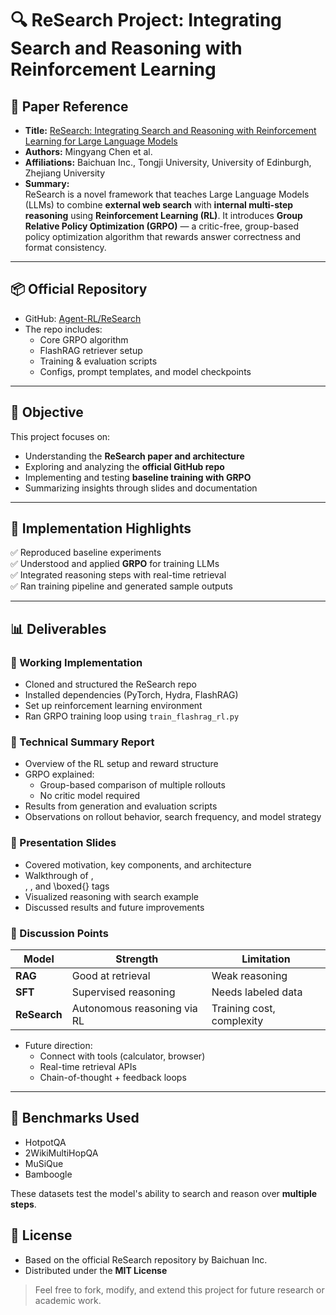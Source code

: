# 🔍 ReSearch Project: Integrating Search and Reasoning with Reinforcement Learning

## 📘 Paper Reference
- **Title:** [ReSearch: Integrating Search and Reasoning with Reinforcement Learning for Large Language Models](https://arxiv.org/abs/2503.19470)
- **Authors:** Mingyang Chen et al.
- **Affiliations:** Baichuan Inc., Tongji University, University of Edinburgh, Zhejiang University
- **Summary:**  
  ReSearch is a novel framework that teaches Large Language Models (LLMs) to combine **external web search** with **internal multi-step reasoning** using **Reinforcement Learning (RL)**. It introduces **Group Relative Policy Optimization (GRPO)** — a critic-free, group-based policy optimization algorithm that rewards answer correctness and format consistency.

---

## 📦 Official Repository
- GitHub: [Agent-RL/ReSearch](https://github.com/Agent-RL/ReSearch)
- The repo includes:
  - Core GRPO algorithm
  - FlashRAG retriever setup
  - Training & evaluation scripts
  - Configs, prompt templates, and model checkpoints

---

## 🧠 Objective
This project focuses on:
- Understanding the **ReSearch paper and architecture**
- Exploring and analyzing the **official GitHub repo**
- Implementing and testing **baseline training with GRPO**
- Summarizing insights through slides and documentation

---

## 🔧 Implementation Highlights

✅ Reproduced baseline experiments  
✅ Understood and applied **GRPO** for training LLMs  
✅ Integrated reasoning steps with real-time retrieval  
✅ Ran training pipeline and generated sample outputs  

---

## 📊 Deliverables

### 🔹 Working Implementation
- Cloned and structured the ReSearch repo
- Installed dependencies (PyTorch, Hydra, FlashRAG)
- Set up reinforcement learning environment
- Ran GRPO training loop using `train_flashrag_rl.py`

### 🔹 Technical Summary Report
- Overview of the RL setup and reward structure
- GRPO explained:
  - Group-based comparison of multiple rollouts
  - No critic model required
- Results from generation and evaluation scripts
- Observations on rollout behavior, search frequency, and model strategy

### 🔹 Presentation Slides
- Covered motivation, key components, and architecture
- Walkthrough of <think>, <search>, <result>, and \boxed{} tags
- Visualized reasoning with search example
- Discussed results and future improvements

### 🔹 Discussion Points
| Model | Strength | Limitation |
|-------|----------|------------|
| **RAG** | Good at retrieval | Weak reasoning |
| **SFT** | Supervised reasoning | Needs labeled data |
| **ReSearch** | Autonomous reasoning via RL | Training cost, complexity |

- Future direction:
  - Connect with tools (calculator, browser)
  - Real-time retrieval APIs
  - Chain-of-thought + feedback loops

---

## 🧪 Benchmarks Used
- HotpotQA  
- 2WikiMultiHopQA  
- MuSiQue  
- Bamboogle  

These datasets test the model's ability to search and reason over **multiple steps**.


## 📌 License
- Based on the official ReSearch repository by Baichuan Inc.  
- Distributed under the **MIT License**

> Feel free to fork, modify, and extend this project for future research or academic work.


